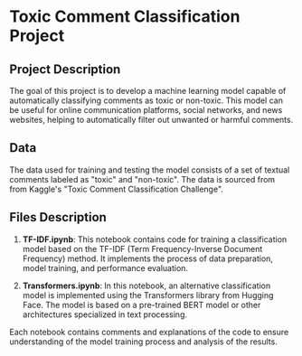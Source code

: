 # Toxic Comment Classification Project

## Project Description

The goal of this project is to develop a machine learning model capable of automatically classifying comments as toxic or non-toxic. This model can be useful for online communication platforms, social networks, and news websites, helping to automatically filter out unwanted or harmful comments.

## Data

The data used for training and testing the model consists of a set of textual comments labeled as "toxic" and "non-toxic". The data is sourced from from Kaggle's "Toxic Comment Classification Challenge".

## Files Description

1. **TF-IDF.ipynb**: This notebook contains code for training a classification model based on the TF-IDF (Term Frequency-Inverse Document Frequency) method. It implements the process of data preparation, model training, and performance evaluation.

2. **Transformers.ipynb**: In this notebook, an alternative classification model is implemented using the Transformers library from Hugging Face. The model is based on a pre-trained BERT model or other architectures specialized in text processing.

Each notebook contains comments and explanations of the code to ensure understanding of the model training process and analysis of the results.






